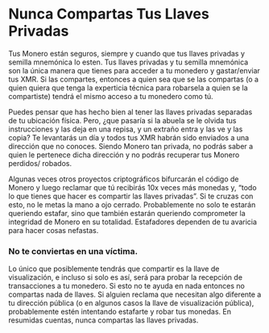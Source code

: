 # Nunca Compartas Tus Llaves Privadas

Tus Monero están seguros, siempre y cuando que tus llaves privadas y semilla mnemónica lo esten. Tus llaves privadas y tu semilla mnemónica son la única manera que tienes para acceder a tu monedero y gastar/enviar tus XMR. Si las compartes, entonces a quien sea que se las compartas (o a quien quiera que tenga la experticia técnica para robarsela a quien se la compartiste) tendrá el mismo acceso a tu monedero como tú.

Puedes pensar que has hecho bien al tener las llaves privadas separadas de tu ubicación física. Pero, ¿que pasaría si la abuela se le olvida tus instrucciones y las deja en una repisa, y un extraño entra y las ve y las copia? Te levantarás un día y todos tus XMR habrán sido enviados a una dirección que no conoces. Siendo Monero tan privada, no podrás saber a quien le pertenece dicha dirección y no podrás recuperar tus Monero perdidos/ robados.

Algunas veces otros proyectos criptográficos bifurcarán el código de Monero y luego reclamar que tú recibirás 10x veces más monedas y, “todo lo que tienes que hacer es compartir las llaves privadas”. Si te cruzas con esto, no le metas la mano a ojo cerrado. Probablemente no solo te estarán queriendo estafar, sino que también estarán queriendo comprometer la integridad de Monero en su totalidad. Estafadores dependen de tu avaricia para hacer cosas nefastas.

### No te conviertas en una víctima.

Lo único que posiblemente tendrás que compartir es la llave de visualización, e incluso si solo es así, será para probar la recepción de transacciones a tu monedero. Si esto no te ayuda en nada entonces no compartas nada de llaves. Si alguien reclama que necesitan algo diferente a tu dirección pública (o en algunos casos la llave de visualización pública), probablemente estén intentando estafarte y robar tus monedas. En resumidas cuentas, nunca compartas las llaves privadas.
